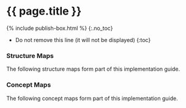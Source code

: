 # {{ page.title }}
{% include publish-box.html %}
{:.no_toc}
<!-- TOC  the css styling for this is \pages\assets\css\project.css under 'markdown-toc'-->
* Do not remove this line (it will not be displayed)
{:toc}

### Structure Maps

The following structure maps form part of this implementation guide.



### Concept Maps

The following concept maps form part of this implementation guide.
